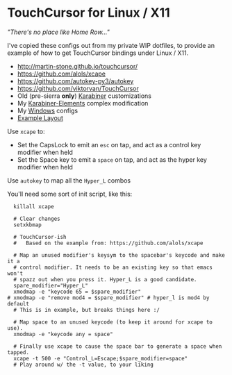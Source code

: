 # TouchCursor for Linux / X11

_"There's no place like Home Row..."_

I've copied these configs out from my private WIP dotfiles, to provide an
example of how to get TouchCursor bindings under Linux / X11.

* http://martin-stone.github.io/touchcursor/
* https://github.com/alols/xcape
* https://github.com/autokey-py3/autokey
* https://github.com/viktorvan/TouchCursor
* Old (pre-sierra **only**) [Karabiner](https://github.com/jeebak/dotfiles/tree/master/karabiner) customizations
* My [Karabiner-Elements](https://pqrs.org/osx/karabiner/complex_modifications/#personal_jeebak) complex modification
* My [Windows](https://github.com/jeebak/keyboard-windows) configs
* [Example Layout](http://www.keyboard-layout-editor.com/#/gists/55f3e3c9149d23cbae5f8ac559627d0f)

Use `xcape` to:

* Set the CapsLock to emit an `esc` on tap, and act as a control
  key modifier when held
* Set the Space key to emit a `space` on tap, and act as the hyper
  key modifier when held

Use `autokey` to map all the `Hyper_L` combos

You'll need some sort of init script, like this:

```
  killall xcape

  # Clear changes
  setxkbmap

  # TouchCursor-ish
  #   Based on the example from: https://github.com/alols/xcape

  # Map an unused modifier's keysym to the spacebar's keycode and make it a
  # control modifier. It needs to be an existing key so that emacs won't
  # spazz out when you press it. Hyper_L is a good candidate.
  spare_modifier="Hyper_L"
  xmodmap -e "keycode 65 = $spare_modifier"
# xmodmap -e "remove mod4 = $spare_modifier" # hyper_l is mod4 by default
  # This is in example, but breaks things here :/

  # Map space to an unused keycode (to keep it around for xcape to use).
  xmodmap -e "keycode any = space"

  # Finally use xcape to cause the space bar to generate a space when tapped.
  xcape -t 500 -e "Control_L=Escape;$spare_modifier=space"
  # Play around w/ the -t value, to your liking
```
